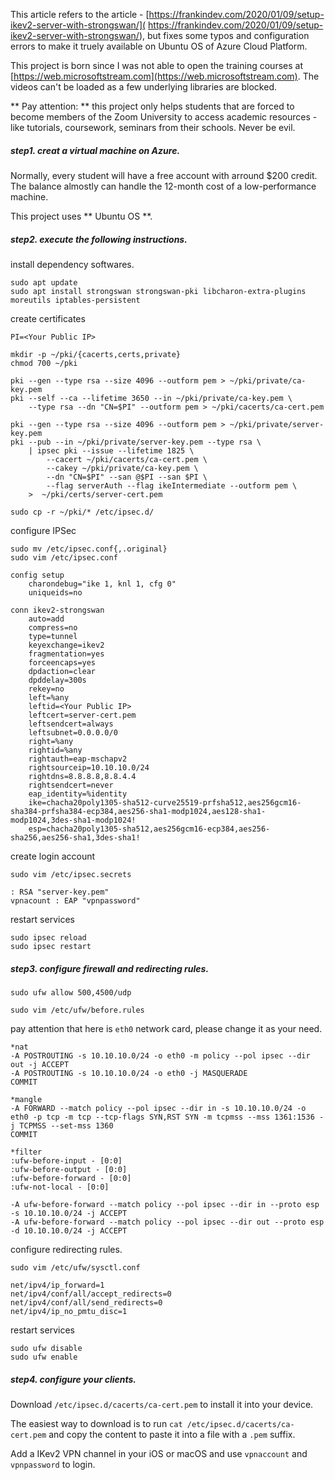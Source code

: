 This article refers to the article - [https://frankindev.com/2020/01/09/setup-ikev2-server-with-strongswan/]( https://frankindev.com/2020/01/09/setup-ikev2-server-with-strongswan/), but fixes some typos and configuration errors to make it truely available on Ubuntu OS of Azure Cloud Platform.

This project is born since I was not able to open the training courses at [https://web.microsoftstream.com](https://web.microsoftstream.com). The videos can't be loaded as a few underlying libraries are blocked.

** Pay attention: ** this project only helps students that are forced to become members of the Zoom University to access academic resources - like tutorials, coursework, seminars from their schools. Never be evil.

##### step1. creat a virtual machine on Azure.

Normally, every student will have a free account with arround $200 credit. The balance almostly can handle the 12-month cost of a low-performance machine.

This project uses ** Ubuntu OS **.

##### step2. execute the following instructions.

install dependency softwares.
```
sudo apt update
sudo apt install strongswan strongswan-pki libcharon-extra-plugins moreutils iptables-persistent
```

create certificates
```
PI=<Your Public IP>

mkdir -p ~/pki/{cacerts,certs,private}
chmod 700 ~/pki

pki --gen --type rsa --size 4096 --outform pem > ~/pki/private/ca-key.pem
pki --self --ca --lifetime 3650 --in ~/pki/private/ca-key.pem \
    --type rsa --dn "CN=$PI" --outform pem > ~/pki/cacerts/ca-cert.pem

pki --gen --type rsa --size 4096 --outform pem > ~/pki/private/server-key.pem
pki --pub --in ~/pki/private/server-key.pem --type rsa \
    | ipsec pki --issue --lifetime 1825 \
        --cacert ~/pki/cacerts/ca-cert.pem \
        --cakey ~/pki/private/ca-key.pem \
        --dn "CN=$PI" --san @$PI --san $PI \
        --flag serverAuth --flag ikeIntermediate --outform pem \
    >  ~/pki/certs/server-cert.pem

sudo cp -r ~/pki/* /etc/ipsec.d/
```

configure IPSec
```
sudo mv /etc/ipsec.conf{,.original}
sudo vim /etc/ipsec.conf
```

```
config setup
    charondebug="ike 1, knl 1, cfg 0"
    uniqueids=no

conn ikev2-strongswan
    auto=add
    compress=no
    type=tunnel
    keyexchange=ikev2
    fragmentation=yes
    forceencaps=yes
    dpdaction=clear
    dpddelay=300s
    rekey=no
    left=%any
    leftid=<Your Public IP>
    leftcert=server-cert.pem
    leftsendcert=always
    leftsubnet=0.0.0.0/0
    right=%any
    rightid=%any
    rightauth=eap-mschapv2
    rightsourceip=10.10.10.0/24
    rightdns=8.8.8.8,8.8.4.4
    rightsendcert=never
    eap_identity=%identity
    ike=chacha20poly1305-sha512-curve25519-prfsha512,aes256gcm16-sha384-prfsha384-ecp384,aes256-sha1-modp1024,aes128-sha1-modp1024,3des-sha1-modp1024!
    esp=chacha20poly1305-sha512,aes256gcm16-ecp384,aes256-sha256,aes256-sha1,3des-sha1!
```

create login account
```
sudo vim /etc/ipsec.secrets
```
```
: RSA "server-key.pem"
vpnacount : EAP "vpnpassword"
```

restart services
```
sudo ipsec reload
sudo ipsec restart
```

##### step3. configure firewall and redirecting rules.

```
sudo ufw allow 500,4500/udp

sudo vim /etc/ufw/before.rules
```

pay attention that here is `eth0` network card, please change it as your need.
```
*nat
-A POSTROUTING -s 10.10.10.0/24 -o eth0 -m policy --pol ipsec --dir out -j ACCEPT
-A POSTROUTING -s 10.10.10.0/24 -o eth0 -j MASQUERADE
COMMIT

*mangle
-A FORWARD --match policy --pol ipsec --dir in -s 10.10.10.0/24 -o eth0 -p tcp -m tcp --tcp-flags SYN,RST SYN -m tcpmss --mss 1361:1536 -j TCPMSS --set-mss 1360
COMMIT

*filter
:ufw-before-input - [0:0]
:ufw-before-output - [0:0]
:ufw-before-forward - [0:0]
:ufw-not-local - [0:0]

-A ufw-before-forward --match policy --pol ipsec --dir in --proto esp -s 10.10.10.0/24 -j ACCEPT
-A ufw-before-forward --match policy --pol ipsec --dir out --proto esp -d 10.10.10.0/24 -j ACCEPT
```

configure redirecting rules.
```
sudo vim /etc/ufw/sysctl.conf
```
```
net/ipv4/ip_forward=1
net/ipv4/conf/all/accept_redirects=0
net/ipv4/conf/all/send_redirects=0
net/ipv4/ip_no_pmtu_disc=1
```

restart services
```
sudo ufw disable
sudo ufw enable
```

##### step4. configure your clients.

Download `/etc/ipsec.d/cacerts/ca-cert.pem` to install it into your device.

The easiest way to download is to run `cat /etc/ipsec.d/cacerts/ca-cert.pem` and copy the content to paste it into a file with a `.pem` suffix.

Add a IKev2 VPN channel in your iOS or macOS and use `vpnaccount` and `vpnpassword` to login.